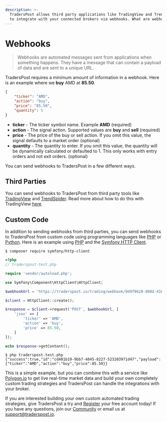```yaml
---
description: >-
  TradersPost allows third party applications like TradingView and TrendSpider
  to integrate with your connected brokers via webhooks. What are webhooks?
---
```


# Webhooks

> Webhooks are automated messages sent from applications when something happens. They have a message that can contain a payload of data and are sent to a unique URL.

TradersPost requires a minimum amount of information in a webhook. Here is an example where we **buy** AMD at **85.50**.

```json
{
    "ticker": "AMD",
    "action": "buy",
    "price": "85.50",
    "quantity": 5
}
```

* **ticker** - The ticker symbol name. Example **AMD** (required)
* **action** - The signal action. Supported values are **buy** and **sell** (required)
* **price** - The price of the buy or sell action. If you omit this value, the signal defaults to a market order (optional)
* **quantity** - The quantity to enter. If you omit this value, the quantity will be dynamically calculated or defaulted to 1. This only works with entry orders and not exit orders. (optional)

You can send webhooks to TradersPost in a few different ways.

## Third Parties

You can send webhooks to TradersPost from third party tools like [TradingView](https://tradingview.com/?offer\_id=10\&aff\_id=26514) and [TrendSpider](https://trendspider.com/?\_go=traderspost). Read more about how to do this with TradingView [here](https://traderspost.io/docs/trading-view).

## Custom Code

In addition to sending webhooks from third parties, you can send webhooks to TradersPost from custom code using programming languages like [PHP](https://php.net) or [Python](https://www.python.org). Here is an example using [PHP](https://php.net) and the [Symfony HTTP Client](https://symfony.com/doc/current/http\_client.html).

```
$ composer require symfony/http-client
```

```php
<?php
// traderspost-test.php

require 'vendor/autoload.php';

use Symfony\Component\HttpClient\HttpClient;

$webhookUrl = 'https://traderspost.io/trading/webhook/9d9f8620-d60d-416e-827e-0ec01ef93532/9b5b8c4264421f5515fd4fcb6571af50';

$client = HttpClient::create();

$response = $client->request('POST', $webhookUrl, [
    'json' => [
        'ticker' => 'AMD',
        'action' => 'buy',
        'price' => 85.50,
    ]
]);

echo $response->getContent();
```

```
$ php traderspost-test.php
{"success":true,"id":"cd481b19-9bb7-4845-8227-523203971d47","payload":{"ticker":"AMD","action":"buy","price":85.50}}
```

This is a simple example, but you can combine this with a service like [Polygon.io](https://polygon.io) to get live real-time market data and build your own completely custom trading strategies and TradersPost can handle the integrations with your broker.

If you are interested building your own custom automated trading strategies, give TradersPost a try and [Register](https://traderspost.io/register) your free account today! If you have any questions, join our [Community](https://traderspost.io/community) or email us at [support@traderspost.io](mailto:support@traderspost.io).
